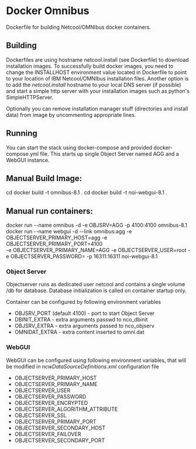 # Docker Omnibus

Dockerfile for building Netcool/OMNIbus docker containers.

## Building 

Dockerfiles are using hostname netcool.install (see Dockerfile) to download installation images. To successfully build docker images, you need to change the INSTALLHOST environment value located in Dockerfile to point to your location of IBM Netcool/OMNIbus installation files. Another option is to add the _netcool.install_ hostname to your local DNS server (if possible) and start a simple http server with your installation images such as python's SimpleHTTPServer.

Optionally you can remove installation manager stuff (directories and install data) from image by uncommenting appropriate lines.

## Running

You can start the stack using docker-compose and provided docker-compose.yml file. This starts up single Object Server named AGG and a WebGUI instance.

## Manual Build Image:
cd <path to DockerFile of docker-omnibus-8.1>
docker build -t omnibus-8.1 .
cd <path to DockerFile of docker-webgui-8.1>
docker build -t noi-webgui-8.1 .

## Manual run containers:
docker run --name omnibus -d -e OBJSRV=AGG -p 4100:4100 omnibus-8.1
docker run --name webgui -d --link omnibus:agg -e OBJECTSERVER_PRIMARY_HOST=agg -e OBJECTSERVER_PRIMARY_PORT=4100 \
-e OBJECTSERVER_PRIMARY_NAME=AGG -e OBJECTSERVER_USER=root -e OBJECTSERVER_PASSWORD= -p 16311:16311 noi-webgui-8.1

### Object Server
Objectserver runs as dedicated user netcool and contains a single volume /db for database. Database initialization is called on container startup only.

Container can be configured by following environment variables
  * OBJSRV\_PORT (default 4100) - port to start Object Server
  * DBINIT\_EXTRA - extra arguments passwd to nco\_dbinit
  * OBJSRV\_EXTRA - extra arguments passed to nco\_objserv
  * OMNIDAT\_EXTRA - extra content inserted to omni.dat

### WebGUI

WebGUI can be configured using following environment variables, that will be modified in *ncwDataSourceDefinitions.xml* configuration file

  * OBJECTSERVER\_PRIMARY\_HOST 
  * OBJECTSERVER\_PRIMARY\_NAME 
  * OBJECTSERVER\_USER 
  * OBJECTSERVER\_PASSWORD 
  * OBJECTSERVER\_ENCRYPTED 
  * OBJECTSERVER\_ALGORITHM\_ATTRIBUTE 
  * OBJECTSERVER\_SSL 
  * OBJECTSERVER\_PRIMARY\_PORT 
  * OBJECTSERVER\_SECONDARY\_HOST 
  * OBJECTSERVER\_FAILOVER 
  * OBJECTSERVER\_SECONDARY\_PORT



